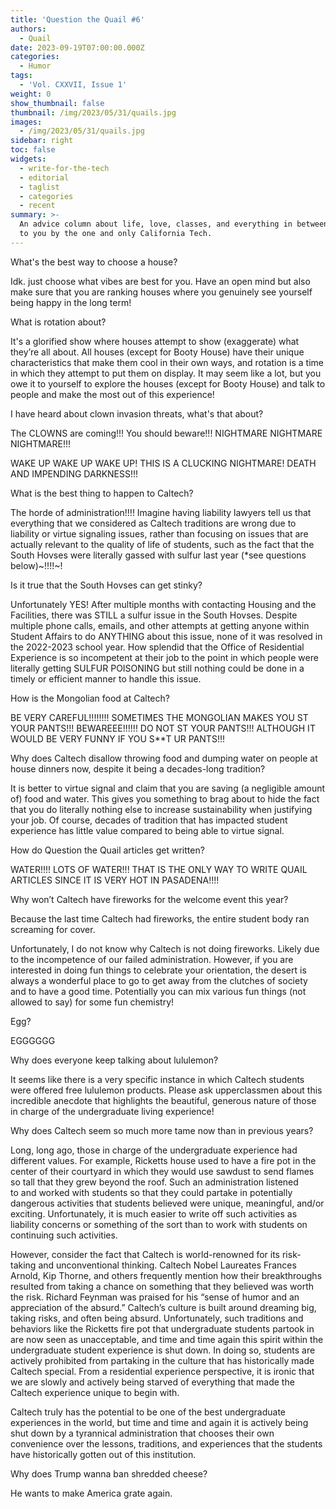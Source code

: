 ```yaml
---
title: 'Question the Quail #6'
authors:
  - Quail
date: 2023-09-19T07:00:00.000Z
categories:
  - Humor
tags:
  - 'Vol. CXXVII, Issue 1'
weight: 0
show_thumbnail: false
thumbnail: /img/2023/05/31/quails.jpg
images:
  - /img/2023/05/31/quails.jpg
sidebar: right
toc: false
widgets:
  - write-for-the-tech
  - editorial
  - taglist
  - categories
  - recent
summary: >-
  An advice column about life, love, classes, and everything in between! Brought
  to you by the one and only California Tech.
---
```


What's the best way to choose a house?

Idk. just choose what vibes are best for you. Have an open mind but also make sure that you are ranking houses where you genuinely see yourself being happy in the long term!

What is rotation about?

It's a glorified show where houses attempt to show (exaggerate) what they’re all about. All houses (except for Booty House) have their unique characteristics that make them cool in their own ways, and rotation is a time in which they attempt to put them on display. It may seem like a lot, but you owe it to yourself to explore the houses (except for Booty House) and talk to people and make the most out of this experience!

I have heard about clown invasion threats, what's that about?

The CLOWNS are coming!!! You should beware!!! NIGHTMARE NIGHTMARE NIGHTMARE!!!

WAKE UP WAKE UP WAKE UP! THIS IS A CLUCKING NIGHTMARE! DEATH AND IMPENDING DARKNESS!!!

What is the best thing to happen to Caltech?

The horde of administration!!!! Imagine having liability lawyers tell us that everything that we considered as Caltech traditions are wrong due to liability or virtue signaling issues, rather than focusing on issues that are actually relevant to the quality of life of students, such as the fact that the South Hovses were literally gassed with sulfur last year (\*see questions below)~!!!!~!

Is it true that the South Hovses can get stinky?

Unfortunately YES! After multiple months with contacting Housing and the Facilities, there was STILL a sulfur issue in the South Hovses. Despite multiple phone calls, emails, and other attempts at getting anyone within Student Affairs to do ANYTHING about this issue, none of it was resolved in the 2022-2023 school year. How splendid that the Office of Residential Experience is so incompetent at their job to the point in which people were literally getting SULFUR POISONING but still nothing could be done in a timely or efficient manner to handle this issue.

How is the Mongolian food at Caltech?

BE VERY CAREFUL!!!!!!!! SOMETIMES THE MONGOLIAN MAKES YOU ST YOUR PANTS!!! BEWAREEE!!!!!! DO NOT ST YOUR PANTS!!! ALTHOUGH IT WOULD BE VERY FUNNY IF YOU S\*\*T UR PANTS!!!

Why does Caltech disallow throwing food and dumping water on people at house dinners now, despite it being a decades-long tradition?

It is better to virtue signal and claim that you are saving (a negligible amount of) food and water. This gives you something to brag about to hide the fact that you do literally nothing else to increase sustainability when justifying your job. Of course, decades of tradition that has impacted student experience has little value compared to being able to virtue signal.

How do Question the Quail articles get written?

WATER!!!! LOTS OF WATER!!! THAT IS THE ONLY WAY TO WRITE QUAIL ARTICLES SINCE IT IS VERY HOT IN PASADENA!!!!

Why won’t Caltech have fireworks for the welcome event this year?

Because the last time Caltech had fireworks, the entire student body ran screaming for cover.

Unfortunately, I do not know why Caltech is not doing fireworks. Likely due to the incompetence of our failed administration. However, if you are interested in doing fun things to celebrate your orientation, the desert is always a wonderful place to go to get away from the clutches of society and to have a good time. Potentially you can mix various fun things (not allowed to say) for some fun chemistry!

Egg?

EGGGGGG

Why does everyone keep talking about lululemon?

It seems like there is a very specific instance in which Caltech students were offered free lululemon products. Please ask upperclassmen about this incredible anecdote that highlights the beautiful, generous nature of those in charge of the undergraduate living experience!

Why does Caltech seem so much more tame now than in previous years?

Long, long ago, those in charge of the undergraduate experience had different values. For example, Ricketts house used to have a fire pot in the center of their courtyard in which they would use sawdust to send flames so tall that they grew beyond the roof. Such an administration listened to and worked with students so that they could partake in potentially dangerous activities that students believed were unique, meaningful, and/or exciting. Unfortunately, it is much easier to write off such activities as liability concerns or something of the sort than to work with students on continuing such activities.

However, consider the fact that Caltech is world-renowned for its risk-taking and unconventional thinking. Caltech Nobel Laureates Frances Arnold, Kip Thorne, and others frequently mention how their breakthroughs resulted from taking a chance on something that they believed was worth the risk. Richard Feynman was praised for his “sense of humor and an appreciation of the absurd.” Caltech’s culture is built around dreaming big, taking risks, and often being absurd. Unfortunately, such traditions and behaviors like the Ricketts fire pot that undergraduate students partook in are now seen as unacceptable, and time and time again this spirit within the undergraduate student experience is shut down. In doing so, students are actively prohibited from partaking in the culture that has historically made Caltech special. From a residential experience perspective, it is ironic that we are slowly and actively being starved of everything that made the Caltech experience unique to begin with.

Caltech truly has the potential to be one of the best undergraduate experiences in the world, but time and time and again it is actively being shut down by a tyrannical administration that chooses their own convenience over the lessons, traditions, and experiences that the students have historically gotten out of this institution.

Why does Trump wanna ban shredded cheese?

He wants to make America grate again.
